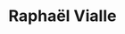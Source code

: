 ---
layout: page
title: Raphaël Vialle
description: PUPH
img: 
importance: 2
catergory: prime-investigator
---